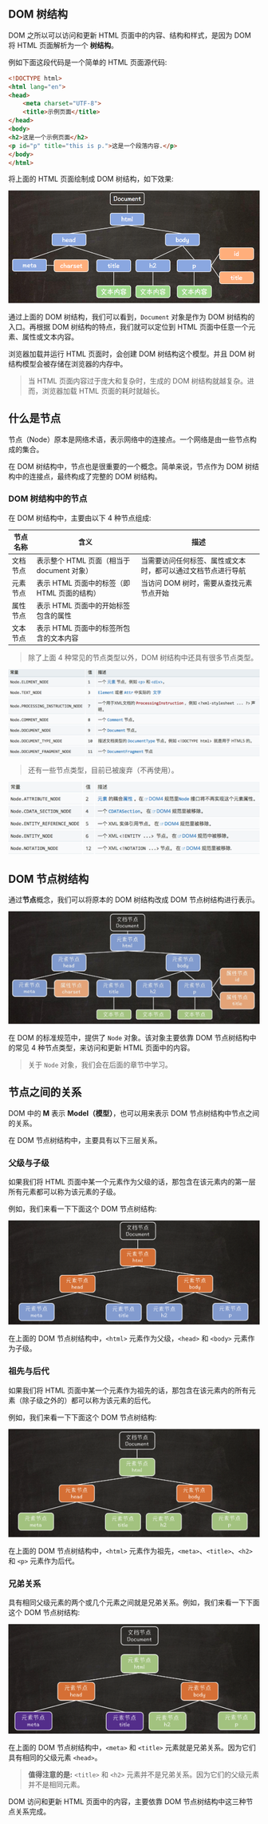 ## DOM 树结构

DOM 之所以可以访问和更新 HTML 页面中的内容、结构和样式，是因为 DOM 将 HTML 页面解析为一个 **树结构**。

例如下面这段代码是一个简单的 HTML 页面源代码:

```html
<!DOCTYPE html>
<html lang="en">
<head>
    <meta charset="UTF-8">
    <title>示例页面</title>
</head>
<body>
<h2>这是一个示例页面</h2>
<p id="p" title="this is p.">这是一个段落内容.</p>
</body>
</html>
```

将上面的 HTML 页面绘制成 DOM 树结构，如下效果:

![](img/03.png)

通过上面的 DOM 树结构，我们可以看到，`Document` 对象是作为 DOM 树结构的入口。再根据 DOM 树结构的特点，我们就可以定位到 HTML 页面中任意一个元素、属性或文本内容。

浏览器加载并运行 HTML 页面时，会创建 DOM 树结构这个模型。并且 DOM 树结构模型会被存储在浏览器的内存中。

> 当 HTML 页面内容过于庞大和复杂时，生成的 DOM 树结构就越复杂。进而，浏览器加载 HTML 页面的耗时就越长。

## 什么是节点

节点（Node）原本是网络术语，表示网络中的连接点。一个网络是由一些节点构成的集合。

在 DOM 树结构中，节点也是很重要的一个概念。简单来说，节点作为 DOM 树结构中的连接点，最终构成了完整的 DOM 树结构。

### DOM 树结构中的节点

在 DOM 树结构中，主要由以下 4 种节点组成:

| 节点名称 | 含义 | 描述 |
| --- | --- | --- |
| 文档节点 | 表示整个 HTML 页面（相当于 document 对象）| 当需要访问任何标签、属性或文本时，都可以通过文档节点进行导航 |
| 元素节点 | 表示 HTML 页面中的标签（即 HTML 页面的结构）| 当访问 DOM 树时，需要从查找元素节点开始 |
| 属性节点 | 表示 HTML 页面中的开始标签包含的属性 | |
| 文本节点 | 表示 HTML 页面中的标签所包含的文本内容 | |

> 除了上面 4 种常见的节点类型以外，DOM 树结构中还具有很多节点类型。

![](img/04.png)

> 还有一些节点类型，目前已被废弃（不再使用）。

![](img/05.png)

## DOM 节点树结构

通过**节点**概念，我们可以将原本的 DOM 树结构改成 DOM 节点树结构进行表示。

![](img/06.png)

在 DOM 的标准规范中，提供了 `Node` 对象。该对象主要依靠 DOM 节点树结构中的常见 4 种节点类型，来访问和更新 HTML 页面中的内容。

> 关于 `Node` 对象，我们会在后面的章节中学习。

## 节点之间的关系

DOM 中的 **M** 表示 **Model（模型）**，也可以用来表示 DOM 节点树结构中节点之间的关系。

在 DOM 节点树结构中，主要具有以下三层关系。

### 父级与子级

如果我们将 HTML 页面中某一个元素作为父级的话，那包含在该元素内的第一层所有元素都可以称为该元素的子级。

例如，我们来看一下下面这个 DOM 节点树结构:

![](img/07.png)

在上面的 DOM 节点树结构中，`<html>` 元素作为父级，`<head>` 和 `<body>` 元素作为子级。

### 祖先与后代

如果我们将 HTML 页面中某一个元素作为祖先的话，那包含在该元素内的所有元素（除子级之外的）都可以称为该元素的后代。

例如，我们来看一下下面这个 DOM 节点树结构:

![](img/08.png)

在上面的 DOM 节点树结构中，`<html>` 元素作为祖先，`<meta>`、`<title>`、`<h2>` 和 `<p>` 元素作为后代。

### 兄弟关系

具有相同父级元素的两个或几个元素之间就是兄弟关系。例如，我们来看一下下面这个 DOM 节点树结构:

![](img/09.png)

在上面的 DOM 节点树结构中，`<meta>` 和 `<title>` 元素就是兄弟关系。因为它们具有相同的父级元素 `<head>`。

> **值得注意的是:** `<title>` 和 `<h2>` 元素并不是兄弟关系。因为它们的父级元素并不是相同元素。

DOM 访问和更新 HTML 页面中的内容，主要依靠 DOM 节点树结构中这三种节点关系完成。